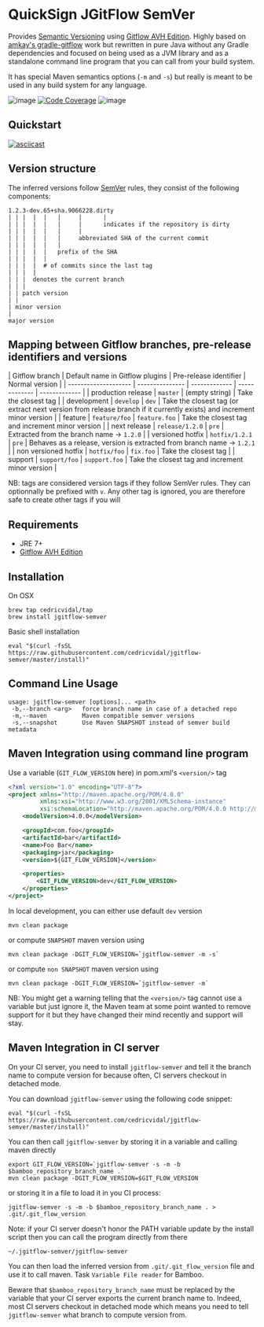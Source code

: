 QuickSign JGitFlow SemVer
=========================

Provides [Semantic Versioning](http://semver.org/) using [Gitflow AVH Edition](https://github.com/petervanderdoes/gitflow-avh). Highly based on [amkay's gradle-gitflow](https://github.com/amkay/gradle-gitflow) work but rewritten in pure Java without any Gradle dependencies and focused on being used as a JVM library and as a standalone command line program that you can call from your build system.

It has special Maven semantics options (`-m` and `-s`) but really is meant to be used in any build system for any language.

![image](https://travis-ci.org/cedricvidal/jgitflow-semver.svg?branch=develop)
[![Code Coverage](https://img.shields.io/codecov/c/github/cedricvidal/jgitflow-semver/develop.svg)](https://codecov.io/github/cedricvidal/jgitflow-semver?branch=develop)
![image](https://img.shields.io/badge/license-Apache%202-blue.svg)

Quickstart
---

[![asciicast](https://asciinema.org/a/0bth8psrcgp2hc11bj7uw02ji.png)](https://asciinema.org/a/0bth8psrcgp2hc11bj7uw02ji)

Version structure
---

The inferred versions follow [SemVer](http://semver.org/) rules, they consist of the following components:

```
1.2.3-dev.65+sha.9066228.dirty
| | |  |  |   |     |      |
| | |  |  |   |     |      indicates if the repository is dirty
| | |  |  |   |     |
| | |  |  |   |     abbreviated SHA of the current commit
| | |  |  |   |
| | |  |  |   prefix of the SHA
| | |  |  |
| | |  |  # of commits since the last tag
| | |  |
| | |  denotes the current branch
| | |
| | patch version
| |
| minor version
|
major version
```

Mapping between Gitflow branches, pre-release identifiers and versions
---

| Gitflow branch       | Default name in Gitflow plugins | Pre-release identifier | Normal version |
| -------------------- | --------------- | ------------- | ------------- | ------------- |
| production release   | `master`        | (empty string) | Take the closest tag |
| development          | `develop`       | `dev` | Take the closest tag (or extract next version from release branch if it currently exists) and increment minor version |
| feature              | `feature/foo`   | `feature.foo` | Take the closest tag and increment minor version |
| next release         | `release/1.2.0` | `pre` | Extracted from the branch name -> `1.2.0` |
| versioned hotfix     | `hotfix/1.2.1`  | `pre` | Behaves as a release, version is extracted from branch name -> `1.2.1` |
| non versioned hotfix | `hotfix/foo`    | `fix.foo` | Take the closest tag |
| support              | `support/foo`   | `support.foo` | Take the closest tag and increment minor version |

NB: tags are considered version tags if they follow SemVer rules. They can optionnally be prefixed with `v`. Any other tag is ignored, you are therefore safe to create other tags if you will

Requirements
---

- JRE 7+
- [Gitflow AVH Edition](https://github.com/petervanderdoes/gitflow-avh)

Installation
---

On OSX

```Shell
brew tap cedricvidal/tap
brew install jgitflow-semver
```

Basic shell installation

```Shell
eval "$(curl -fsSL https://raw.githubusercontent.com/cedricvidal/jgitflow-semver/master/install)"
```

Command Line Usage
---

```Shell
usage: jgitflow-semver [options]... <path>
 -b,--branch <arg>   force branch name in case of a detached repo
 -m,--maven          Maven compatible semver versions
 -s,--snapshot       Use Maven SNAPSHOT instead of semver build metadata 
```

Maven Integration using command line program
---

Use a variable (`GIT_FLOW_VERSION` here) in pom.xml's `<version/>` tag

```xml
<?xml version="1.0" encoding="UTF-8"?>
<project xmlns="http://maven.apache.org/POM/4.0.0"
         xmlns:xsi="http://www.w3.org/2001/XMLSchema-instance"
         xsi:schemaLocation="http://maven.apache.org/POM/4.0.0 http://maven.apache.org/xsd/maven-4.0.0.xsd">
    <modelVersion>4.0.0</modelVersion>

    <groupId>com.foo</groupId>
    <artifactId>bar</artifactId>
    <name>Foo Bar</name>
    <packaging>jar</packaging>
    <version>${GIT_FLOW_VERSION}</version>

    <properties>
        <GIT_FLOW_VERSION>dev</GIT_FLOW_VERSION>
    </properties>
</project>
```

In local development, you can either use default `dev` version

```Shell
mvn clean package
```

or compute `SNAPSHOT` maven version using 

```Shell
mvn clean package -DGIT_FLOW_VERSION=`jgitflow-semver -m -s`
```

or compute `non SNAPSHOT` maven version using 

```Shell
mvn clean package -DGIT_FLOW_VERSION=`jgitflow-semver -m`
```

NB: You might get a warning telling that the `<version/>` tag cannot use a variable but just ignore it, the Maven team at some point wanted to remove support for it but they have changed their mind recently and support will stay.

Maven Integration in CI server
---

On your CI server, you need to install `jgitflow-semver` and tell it the branch name to compute version for because often, CI servers checkout in detached mode.

You can download `jgitflow-semver` using the following code snippet:

```Shell
eval "$(curl -fsSL https://raw.githubusercontent.com/cedricvidal/jgitflow-semver/master/install)"
```

You can then call `jgitflow-semver` by storing it in a variable and calling maven directly

```Shell
export GIT_FLOW_VERSION=`jgitflow-semver -s -m -b $bamboo_repository_branch_name .`
mvn clean package -DGIT_FLOW_VERSION=$GIT_FLOW_VERSION
```

or storing it in a file to load it in you CI process:

```Shell
jgitflow-semver -s -m -b $bamboo_repository_branch_name . > .git/.git_flow_version
```

Note: if your CI server doesn't honor the PATH variable update by the install script then you can call the program directly from there

```Shell
~/.jgitflow-semver/jgitflow-semver
```

You can then load the inferred version from `.git/.git_flow_version` file and use it to call maven. Task `Variable File reader` for Bamboo.

Beware that `$bamboo_repository_branch_name` must be replaced by the variable that your CI server exports the current branch name to. Indeed, most CI servers checkout in detached mode which means you need to tell `jgitflow-semver` what branch to compute version from.
